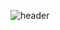 ![header](https://capsule-render.vercel.app/api?type=waving&color=auto&height=200&text=Slothst&section=header&fontSize=50&fontAlign=70&animation=twinkling)

<!--
**Slothst/Slothst** is a ✨ _special_ ✨ repository because its `README.md` (this file) appears on your GitHub profile.

Here are some ideas to get you started:

- 🔭 I’m currently working on ...
- 🌱 I’m currently learning ...
- 👯 I’m looking to collaborate on ...
- 🤔 I’m looking for help with ...
- 💬 Ask me about ...
- 📫 How to reach me: ...
- 😄 Pronouns: ...
- ⚡ Fun fact: ...
-->
